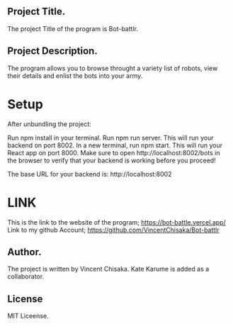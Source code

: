 ## Project Title.
The project Title of the program is Bot-battlr.

## Project Description.
The program allows you to browse throught a variety list of robots, view their details and enlist the bots into your army.

# Setup
After unbundling the project:

Run npm install in your terminal.
Run npm run server. This will run your backend on port 8002.
In a new terminal, run npm start. This will run your React app on port 8000.
Make sure to open http://localhost:8002/bots in the browser to verify that your backend is working before you proceed!

The base URL for your backend is: http://localhost:8002

# LINK
This is the link to the website of the program; <https://bot-battle.vercel.app/>
Link to my github Account; <https://github.com/VincentChisaka/Bot-battlr>
## Author.
The project is written by Vincent Chisaka.
Kate Karume is added as a collaborator.

## License
MIT Liceense.